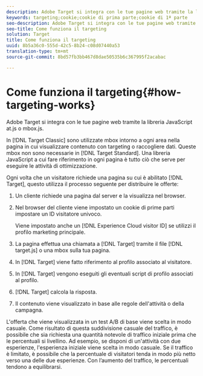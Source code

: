```yaml
---
description: Adobe Target si integra con le tue pagine web tramite la libreria JavaScript at.js o mbox.js.
keywords: targeting;cookie;cookie di prima parte;cookie di 1ª parte
seo-description: Adobe Target si integra con le tue pagine web tramite la libreria JavaScript at.js o mbox.js.
seo-title: Come funziona il targeting
solution: Target
title: Come funziona il targeting
uuid: 8b5a36c0-555d-42c5-8b24-c08d07440a53
translation-type: tm+mt
source-git-commit: 8bd57fb3bb467d8dae50535b6c367995f2acabac

---
```



# Come funziona il targeting{#how-targeting-works}

Adobe Target si integra con le tue pagine web tramite la libreria JavaScript at.js o mbox.js.

In [!DNL Target Classic] sono utilizzate mbox intorno a ogni area nella pagina in cui visualizzare contenuto con targeting o raccogliere dati. Queste mbox non sono necessarie in [!DNL Target Standard]. Una libreria JavaScript a cui fare riferimento in ogni pagina è tutto ciò che serve per eseguire le attività di ottimizzazione.

Ogni volta che un visitatore richiede una pagina su cui è abilitato [!DNL Target], questo utilizza il processo seguente per distribuire le offerte:

1. Un cliente richiede una pagina dal server e la visualizza nel browser.
1. Nel browser del cliente viene impostato un cookie di prime parti impostare un ID visitatore univoco.

   Viene impostato anche un [!DNL Experience Cloud visitor ID] se utilizzi il profilo marketing principale.

1. La pagina effettua una chiamata a [!DNL Target] tramite il file [!DNL target.js] o una mbox sulla tua pagina.
1. In [!DNL Target] viene fatto riferimento al profilo associato al visitatore.
1. In [!DNL Target] vengono eseguiti gli eventuali script di profilo associati al profilo.
1. [!DNL Target] calcola la risposta.
1. Il contenuto viene visualizzato in base alle regole dell'attività o della campagna.

L'offerta che viene visualizzata in un test A/B di base viene scelta in modo casuale. Come risultato di questa suddivisione casuale del traffico, è possibile che sia richiesta una quantità notevole di traffico iniziale prima che le percentuali si livellino. Ad esempio, se disponi di un'attività con due esperienze, l'esperienza iniziale viene scelta in modo casuale. Se il traffico è limitato, è possibile che la percentuale di visitatori tenda in modo più netto verso una delle due esperienze. Con l’aumento del traffico, le percentuali tendono a equilibrarsi.

